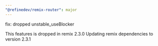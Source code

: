 ```yaml
---
"@refinedev/remix-router": major
---
```


fix: dropped unstable_useBlocker

This features is dropped in remix 2.3.0
Updating remix dependencies to version 2.3.1
